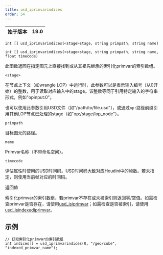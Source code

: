 ```yaml
---
title: usd_iprimvarindices
order: 54
---
```

| 始于版本 | 19.0 |
| --- | --- |

`int [] usd_iprimvarindices(<stage>stage, string primpath, string name)`

`int [] usd_iprimvarindices(<stage>stage, string primpath, string name, float timecode)`

此函数返回在指定图元上直接找到或从其祖先继承的索引化primvar的索引数组。

`<stage>`

在节点上下文（如wrangle LOP）中运行时，此参数可以是表示输入编号（从0开始）的整数，用于读取对应输入中的stage。该整数等同于引用特定输入的字符串形式，例如"opinput:0"。

也可以使用此参数引用USD文件（如"/path/to/file.usd"），或通过`op:`路径前缀引用其他LOP节点已处理的stage（如"op:/stage/lop_node"）。

`primpath`

目标图元的路径。

`name`

Primvar名称（不带命名空间）。

`timecode`

评估属性时使用的USD时间码。USD时间码大致对应Houdini中的帧数。若未指定，则使用当前帧对应的时间码。

返回值

索引化primvar的索引数组，若primvar不存在或未被索引则返回零/空值。如需检查primvar是否存在，请使用[usd_isiprimvar](/zh-cn/houdini-vex/usd/usd_isiprimvar "检查指定名称的primvar是否存在于图元或其祖先上")；如需检查是否被索引，请使用[usd_isindexediprimvar](/zh-cn/houdini-vex/usd/usd_isindexediprimvar "检查USD图元或其祖先上是否存在索引化primvar")。

## 示例

```vex
// 获取索引化primvar的索引数组
int indices[] = usd_iprimvarindices(0, "/geo/cube", "indexed_primvar_name");

```
